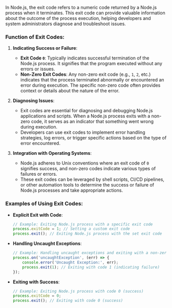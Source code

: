 In Node.js, the exit code refers to a numeric code returned by a Node.js process when it terminates. This exit code can provide valuable information about the outcome of the process execution, helping developers and system administrators diagnose and troubleshoot issues. 
### Function of Exit Codes:

1. **Indicating Success or Failure**:
   - **Exit Code `0`**: Typically indicates successful termination of the Node.js process. It signifies that the program executed without any errors or issues.
   - **Non-Zero Exit Codes**: Any non-zero exit code (e.g., `1`, `2`, etc.) indicates that the process terminated abnormally or encountered an error during execution. The specific non-zero code often provides context or details about the nature of the error.

2. **Diagnosing Issues**:
   - Exit codes are essential for diagnosing and debugging Node.js applications and scripts. When a Node.js process exits with a non-zero code, it serves as an indicator that something went wrong during execution.
   - Developers can use exit codes to implement error handling strategies, log errors, or trigger specific actions based on the type of error encountered.

3. **Integration with Operating Systems**:
   - Node.js adheres to Unix conventions where an exit code of `0` signifies success, and non-zero codes indicate various types of failures or errors.
   - These exit codes can be leveraged by shell scripts, CI/CD pipelines, or other automation tools to determine the success or failure of Node.js processes and take appropriate actions.

### Examples of Using Exit Codes:

- **Explicit Exit with Code**:
  ```javascript
  // Example: Exiting Node.js process with a specific exit code
  process.exitCode = 1; // Setting a custom exit code
  process.exit(); // Exiting Node.js process with the set exit code
  ```

- **Handling Uncaught Exceptions**:
  ```javascript
  // Example: Handling uncaught exceptions and exiting with a non-zero code
  process.on('uncaughtException', (err) => {
      console.error('Uncaught Exception:', err);
      process.exit(1); // Exiting with code 1 (indicating failure)
  });
  ```

- **Exiting with Success**:
  ```javascript
  // Example: Exiting Node.js process with code 0 (success)
  process.exitCode = 0;
  process.exit(); // Exiting with code 0 (success)
  ```
